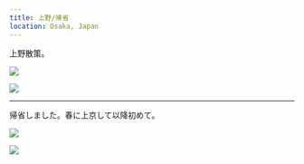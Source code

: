 ```yaml
---
title: 上野/帰省
location: Osaka, Japan
---
```


上野散策。

![](https://ceshmina-photos.s3.ap-northeast-1.amazonaws.com/medium/201508/20150804-122907.jpg)

![](https://ceshmina-photos.s3.ap-northeast-1.amazonaws.com/medium/201508/20150804-163723.jpg)

---

帰省しました。春に上京して以降初めて。

![](https://ceshmina-photos.s3.ap-northeast-1.amazonaws.com/medium/201508/20150804-231700.jpg)

![](https://ceshmina-photos.s3.ap-northeast-1.amazonaws.com/medium/201508/20150804-231820.jpg)
